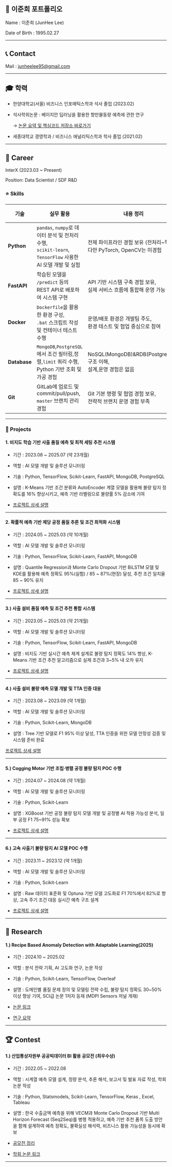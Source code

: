 ## 📜 이준희 포트폴리오

Name : 이준희 (JunHee Lee) 

Date of Birth : 1995.02.27

--- 
## 📞 Contact
Mail : junheelee95@gmail.com

--- 
## 🎓 학력
- 한양대학교(서울) 비즈니스 인포매틱스학과 석사 졸업 (2023.02)

 - 석사학위논문 : 베이지안 딥러닝을 활용한 항만물동량 예측에 관한 연구

    → [논문 요약 및 핵심코드 저장소 바로가기](https://github.com/iureifjdkncd/2022-MS_Thesis)

- 세종대학교 경영학과 / 비즈니스 애널리틱스학과 학사 졸업 (2021.02)

--- 

## 📌 Career
InterX (2023.03 ~ Present)

Position: Data Scientist / SDF R&D

### ⭐️ Skills
| 기술           | 실무 활용                                                                              | 내용 정리                                                    | 역량  |
| ------------ | ------------------------------------------------------------------------------------- | -------------------------------------------------------- | ---- |
| **Python**   | `pandas`, `numpy`로 데이터 분석 및 전처리 수행,<br>`scikit-learn`, `TensorFlow` 사용한 AI 모델 개발 및 실험 | 전체 파이프라인 경험 보유 (전처리~학습),<br>다만 PyTorch, OpenCV는 미경험            | 중\~상 |
| **FastAPI**  | 학습된 모델을 `/predict` 등의 REST API로 배포하여 시스템 구현                                        | API 기반 시스템 구축 경험 보유,<br>실제 서비스 흐름에 통합해 운영 가능             | 중    |
| **Docker**   | `Dockerfile`을 활용한 환경 구성,<br>`.bat` 스크립트 작성 및 컨테이너 테스트 수행                              | 운영/배포 환경은 개발팀 주도,<br>환경 테스트 및 협업 중심으로 참여                 | 중    |
| **Database** | `MongoDB`,`PostgreSQL`에서 조건 필터링,정렬,`limit` 쿼리 수행,<br>Python 기반 조회 및 가공 경험                   | NoSQL(MongoDB)&RDB(PostgreSQL) 구조 이해,<br>설계,운영 경험은 없음 | 중    |
| **Git**      | GitLab에 업로드 및 commit/pull/push,<br>`master` 브랜치 관리 경험                                            | Git 기본 명령 및 협업 경험 보유,<br>전략적 브랜치 운영 경험 부족           | 중\~하    |

---

### 📝 Projects

#### 1. 비지도 학습 기반 사출 품질 예측 및 최적 세팅 추천 시스템
- 기간 : 2023.08 ~ 2025.07 (약 23개월)

- 역할 : AI 모델 개발 및 솔루션 모니터링

- 기술 : Python, TensorFlow, Scikit-Learn, FastAPI, MongoDB, PostgreSQL

- 설명 : K-Means 기반 조건 분류와 AutoEncoder 계열 모델을 활용해 불량 탐지 정확도를 16% 향상시키고, 예측 기반 라벨링으로 불량률 5% 감소에 기여

- [프로젝트 상세 설명](https://github.com/iureifjdkncd/B2B_AI_Projects/tree/main/Project_A)

---

#### 2. 확률적 예측 기반 제당 공정 품질 추론 및 조건 최적화 시스템

- 기간 : 2024.05 ~ 2025.03 (약 10개월)

- 역할 : AI 모델 개발 및 솔루션 모니터링

- 기술 : Python, TensorFlow, Scikit-Learn, FastAPI, MongoDB

- 설명 : Quantile Regression과 Monte Carlo Dropout 기반 BiLSTM 모델 및 KDE를 활용해 예측 정확도 95%(실험) / 85 ~ 87%(현장) 달성, 추천 조건 일치율 85 ~ 90% 유지

- [프로젝트 상세 설명](https://github.com/iureifjdkncd/B2B_AI_Projects/tree/main/Project_B)

---

#### 3.) 사출 설비 품질 예측 및 조건 추천 통합 시스템
- 기간 : 2023.05 ~ 2025.03 (약 21개월)

- 역할 : AI 모델 개발 및 솔루션 모니터링

- 기술 : Python, TensorFlow, Scikit-Learn, FastAPI, MongoDB

- 설명 : 비지도 기반 실시간 예측 체계 설계로 불량 탐지 정확도 14% 향상, K-Means 기반 조건 추천 알고리즘으로 실제 조건과 3~5% 내 오차 유지

- [프로젝트 상세 설명](https://github.com/iureifjdkncd/B2B_AI_Projects/tree/main/Project_C)

---

#### 4.) 사출 설비 불량 예측 모델 개발 및 TTA 인증 대응

- 기간 : 2023.08 ~ 2023.09 (약 1개월)

- 역할 : AI 모델 개발 및 솔루션 모니터링

- 기술 : Python, Scikit-Learn, MongoDB

- 설명 : Tree 기반 모델로 F1 95% 이상 달성, TTA 인증을 위한 모델 안정성 검증 및 시스템 준비 완료

[프로젝트 상세 설명](https://github.com/iureifjdkncd/B2B_AI_Projects/tree/main/Project_D)

---

#### 5.) Cogging Motor 기반 조립·병렬 공정 불량 탐지 POC 수행
- 기간 : 2024.07 ~ 2024.08 (약 1개월)

- 역할 : AI 모델 개발 및 솔루션 모니터링

- 기술 : Python, Scikit-Learn

- 설명 : XGBoost 기반 공정 불량 탐지 모델 개발 및 공정별 AI 적용 가능성 분석, 일부 공정 F1 75~91% 성능 확보

- [프로젝트 상세 설명](https://github.com/iureifjdkncd/B2B_AI_Projects/tree/main/Project_E)

---
#### 6.) 고속 사출기 불량 탐지 AI 모델 POC 수행
- 기간 : 2023.11 ~ 2023.12 (약 1개월)

- 역할 : AI 모델 개발 및 솔루션 모니터링

- 기술 : Python, Scikit-Learn

- 설명 : Raw 데이터 표준화 및 Optuna 기반 모델 고도화로 F1 70%에서 82%로 향상, 고속 주기 조건 대응 실시간 예측 구조 설계

- [프로젝트 상세 설명](https://github.com/iureifjdkncd/B2B_AI_Projects/tree/main/Project_F)

---

## 📝 Research 

#### 1.) Recipe Based Anomaly Detection with Adaptable Learning(2025)

- 기간 : 2024.10 ~ 2025.02

- 역할 : 분석 전략 기획, AI 고도화 연구, 논문 작성

- 기술 : Python, Scikit-Learn, TensorFlow, Overleaf

- 설명 : 도메인별 품질 문제 정의 및 모델링 전략 수립, 불량 탐지 정확도 30~50% 이상 향상 기여, SCI급 논문 1저자 등재 (MDPI Sensors 저널 게재)

- [논문 링크](https://doi.org/10.3390/s25051457)
   
- [연구 요약](https://github.com/iureifjdkncd/Research)

---

## 🏆 Contest 

#### 1.) 산업통상자원부 공공빅데이터 BI 활용 공모전 (최우수상)
- 기간 : 2022.05 ~ 2022.08

- 역할 : 시계열 예측 모델 설계, 정량 분석, 추론 해석, 보고서 및 발표 자료 작성, 학회 논문 작성

- 기술 : Python, Statsmodels, Scikit-Learn, TensorFlow, Keras , Excel, Tableau

- 설명 : 한국 수출금액 예측을 위해 VECM과 Monte Carlo Dropout 기반 Multi Horizon Forecast (Seq2Seq)를 병행 적용하고, 예측 기반 추천 품목 도출 방안을 함께 설계하여 예측 정확도, 불확실성 해석력, 비즈니스 활용 가능성을 동시에 확보

- [공모전 정리](https://github.com/iureifjdkncd/2022_KOTRA_BI)

- [학회 논문 링크](https://www.dbpia.co.kr/Journal/articleDetail?nodeId=NODE11207563)

---
